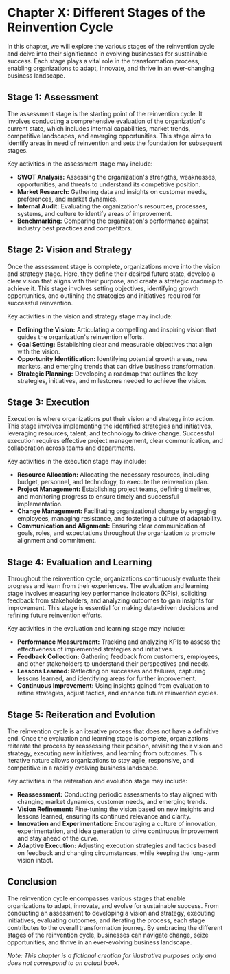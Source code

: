 Chapter X: Different Stages of the Reinvention Cycle
====================================================

In this chapter, we will explore the various stages of the reinvention cycle and delve into their significance in evolving businesses for sustainable success. Each stage plays a vital role in the transformation process, enabling organizations to adapt, innovate, and thrive in an ever-changing business landscape.

Stage 1: Assessment
-------------------

The assessment stage is the starting point of the reinvention cycle. It involves conducting a comprehensive evaluation of the organization's current state, which includes internal capabilities, market trends, competitive landscapes, and emerging opportunities. This stage aims to identify areas in need of reinvention and sets the foundation for subsequent stages.

Key activities in the assessment stage may include:

* **SWOT Analysis:** Assessing the organization's strengths, weaknesses, opportunities, and threats to understand its competitive position.
* **Market Research:** Gathering data and insights on customer needs, preferences, and market dynamics.
* **Internal Audit:** Evaluating the organization's resources, processes, systems, and culture to identify areas of improvement.
* **Benchmarking:** Comparing the organization's performance against industry best practices and competitors.

Stage 2: Vision and Strategy
----------------------------

Once the assessment stage is complete, organizations move into the vision and strategy stage. Here, they define their desired future state, develop a clear vision that aligns with their purpose, and create a strategic roadmap to achieve it. This stage involves setting objectives, identifying growth opportunities, and outlining the strategies and initiatives required for successful reinvention.

Key activities in the vision and strategy stage may include:

* **Defining the Vision:** Articulating a compelling and inspiring vision that guides the organization's reinvention efforts.
* **Goal Setting:** Establishing clear and measurable objectives that align with the vision.
* **Opportunity Identification:** Identifying potential growth areas, new markets, and emerging trends that can drive business transformation.
* **Strategic Planning:** Developing a roadmap that outlines the key strategies, initiatives, and milestones needed to achieve the vision.

Stage 3: Execution
------------------

Execution is where organizations put their vision and strategy into action. This stage involves implementing the identified strategies and initiatives, leveraging resources, talent, and technology to drive change. Successful execution requires effective project management, clear communication, and collaboration across teams and departments.

Key activities in the execution stage may include:

* **Resource Allocation:** Allocating the necessary resources, including budget, personnel, and technology, to execute the reinvention plan.
* **Project Management:** Establishing project teams, defining timelines, and monitoring progress to ensure timely and successful implementation.
* **Change Management:** Facilitating organizational change by engaging employees, managing resistance, and fostering a culture of adaptability.
* **Communication and Alignment:** Ensuring clear communication of goals, roles, and expectations throughout the organization to promote alignment and commitment.

Stage 4: Evaluation and Learning
--------------------------------

Throughout the reinvention cycle, organizations continuously evaluate their progress and learn from their experiences. The evaluation and learning stage involves measuring key performance indicators (KPIs), soliciting feedback from stakeholders, and analyzing outcomes to gain insights for improvement. This stage is essential for making data-driven decisions and refining future reinvention efforts.

Key activities in the evaluation and learning stage may include:

* **Performance Measurement:** Tracking and analyzing KPIs to assess the effectiveness of implemented strategies and initiatives.
* **Feedback Collection:** Gathering feedback from customers, employees, and other stakeholders to understand their perspectives and needs.
* **Lessons Learned:** Reflecting on successes and failures, capturing lessons learned, and identifying areas for further improvement.
* **Continuous Improvement:** Using insights gained from evaluation to refine strategies, adjust tactics, and enhance future reinvention cycles.

Stage 5: Reiteration and Evolution
----------------------------------

The reinvention cycle is an iterative process that does not have a definitive end. Once the evaluation and learning stage is complete, organizations reiterate the process by reassessing their position, revisiting their vision and strategy, executing new initiatives, and learning from outcomes. This iterative nature allows organizations to stay agile, responsive, and competitive in a rapidly evolving business landscape.

Key activities in the reiteration and evolution stage may include:

* **Reassessment:** Conducting periodic assessments to stay aligned with changing market dynamics, customer needs, and emerging trends.
* **Vision Refinement:** Fine-tuning the vision based on new insights and lessons learned, ensuring its continued relevance and clarity.
* **Innovation and Experimentation:** Encouraging a culture of innovation, experimentation, and idea generation to drive continuous improvement and stay ahead of the curve.
* **Adaptive Execution:** Adjusting execution strategies and tactics based on feedback and changing circumstances, while keeping the long-term vision intact.

Conclusion
----------

The reinvention cycle encompasses various stages that enable organizations to adapt, innovate, and evolve for sustainable success. From conducting an assessment to developing a vision and strategy, executing initiatives, evaluating outcomes, and iterating the process, each stage contributes to the overall transformation journey. By embracing the different stages of the reinvention cycle, businesses can navigate change, seize opportunities, and thrive in an ever-evolving business landscape.

*Note: This chapter is a fictional creation for illustrative purposes only and does not correspond to an actual book.*
